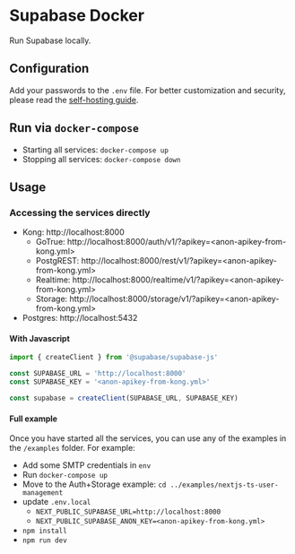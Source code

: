 # Supabase Docker

Run Supabase locally.
## Configuration

Add your passwords to the `.env` file.
For better customization and security, please read the [self-hosting guide](https://supabase.io/docs/guides/self-hosting#running-supabase).

## Run via `docker-compose`

- Starting all services: `docker-compose up`
- Stopping all services: `docker-compose down`

## Usage

### Accessing the services directly

- Kong: http://localhost:8000
  - GoTrue: http://localhost:8000/auth/v1/?apikey=<anon-apikey-from-kong.yml>
  - PostgREST: http://localhost:8000/rest/v1/?apikey=<anon-apikey-from-kong.yml>
  - Realtime: http://localhost:8000/realtime/v1/?apikey=<anon-apikey-from-kong.yml>
  - Storage: http://localhost:8000/storage/v1/?apikey=<anon-apikey-from-kong.yml>
- Postgres: http://localhost:5432


#### With Javascript

```js
import { createClient } from '@supabase/supabase-js'

const SUPABASE_URL = 'http://localhost:8000'
const SUPABASE_KEY = '<anon-apikey-from-kong.yml>'

const supabase = createClient(SUPABASE_URL, SUPABASE_KEY)
```

#### Full example 

Once you have started all the services, you can use any of the examples in the `/examples` folder. For example:

- Add some SMTP credentials in `env`
- Run `docker-compose up` 
- Move to the Auth+Storage example: `cd ../examples/nextjs-ts-user-management`
- update `.env.local` 
  - `NEXT_PUBLIC_SUPABASE_URL=http://localhost:8000`
  - `NEXT_PUBLIC_SUPABASE_ANON_KEY=<anon-apikey-from-kong.yml>`
- `npm install`
- `npm run dev`